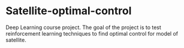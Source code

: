 # Satellite-optimal-control
Deep Learning course project.
The goal of the project is to test reinforcement learning techniques to find optimal control for model of satellite.
